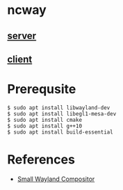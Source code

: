 # ncway

## [server](/server)

## [client](/client)

# Prerequsite

```
$ sudo apt install libwayland-dev
$ sudo apt install libegl1-mesa-dev
$ sudo apt install cmake
$ sudo apt install g++10
$ sudo apt install build-essential
```

# References

 * [Small Wayland Compositor](https://github.com/michaelforney/swc)
